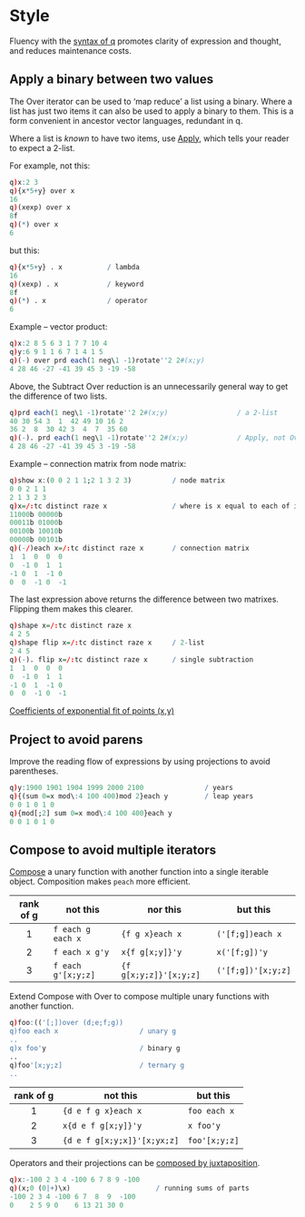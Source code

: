 # Style




Fluency with the [syntax of q](https://code.kx.com/q/basics/syntax/) promotes clarity of expression and thought, and reduces maintenance costs. 


## Apply a binary between two values

The Over iterator can be used to ‘map reduce’ a list using a binary.
Where a list has just two items it can also be used to apply a binary to them. 
This is a form convenient in ancestor vector languages, redundant in q.

Where a list is _known_ to have two items, use 
[Apply](https://code.kx.com/q/ref/apply/), which tells your reader to expect a 2-list. 

For example, not this: 

```q
q)x:2 3
q){x*5+y} over x
16
q)(xexp) over x
8f
q)(*) over x
6
```

but this:

```q
q){x*5+y} . x           / lambda
16
q)(xexp) . x            / keyword
8f
q)(*) . x               / operator
6
```

Example – vector product:

```q
q)x:2 8 5 6 3 1 7 7 10 4
q)y:6 9 1 1 6 7 1 4 1 5
q)(-) over prd each(1 neg\1 -1)rotate''2 2#(x;y)
4 28 46 -27 -41 39 45 3 -19 -58
```

Above, the Subtract Over reduction is an unnecessarily general way to get the difference of two lists. 

```q
q)prd each(1 neg\1 -1)rotate''2 2#(x;y)                 / a 2-list
40 30 54 3  1  42 49 10 16 2
36 2  8  30 42 3  4  7  35 60
q)(-). prd each(1 neg\1 -1)rotate''2 2#(x;y)            / Apply, not Over
4 28 46 -27 -41 39 45 3 -19 -58
```

Example – connection matrix from node matrix:

```q
q)show x:(0 0 2 1 1;2 1 3 2 3)          / node matrix
0 0 2 1 1
2 1 3 2 3
q)x=/:tc distinct raze x                / where is x equal to each of it
11000b 00000b
00011b 01000b
00100b 10010b
00000b 00101b
q)(-/)each x=/:tc distinct raze x       / connection matrix
1  1  0  0  0
0  -1 0  1  1
-1 0  1  -1 0
0  0  -1 0  -1
```

The last expression above returns the difference between two matrixes. 
Flipping them makes this clearer. 

```q
q)shape x=/:tc distinct raze x
4 2 5
q)shape flip x=/:tc distinct raze x     / 2-list
2 4 5
q)(-). flip x=/:tc distinct raze x      / single subtraction
1  1  0  0  0
0  -1 0  1  1
-1 0  1  -1 0
0  0  -1 0  -1
```

<i class="far fa-hand-point-right"></i>
[Coefficients of exponential fit of points (x,y)](poly.md#coefficients-of-exponential-fit-of-points-xy)

## Project to avoid parens

Improve the reading flow of expressions by using projections to avoid parentheses.

```q
q)y:1900 1901 1904 1999 2000 2100               / years
q){(sum 0=x mod\:4 100 400)mod 2}each y         / leap years
0 0 1 0 1 0
q){mod[;2] sum 0=x mod\:4 100 400}each y
0 0 1 0 1 0
```



## Compose to avoid multiple iterators

[Compose](https://code.kx.com/q/ref/compose/) a unary function with another function into a single iterable object. 
Composition makes `peach` more efficient. 

rank of g | not this           | nor this               | but this
:--------:| ------------------ | -----------------------|-------------------
1         | `f each g each x`  | `{f g x}each x`        | `('[f;g])each x`
2         | `f each x g'y`     | `x{f g[x;y]}'y`        | `x('[f;g])'y`
3         | `f each g'[x;y;z]` | `{f g[x;y;z]}'[x;y;z]` | `('[f;g])'[x;y;z]`

Extend Compose with Over to compose multiple unary functions with another function.

```q
q)foo:(('[;])over (d;e;f;g))
q)foo each x                    / unary g
..
q)x foo'y                       / binary g
..
q)foo'[x;y;z]                   / ternary g
..
```

rank of g | not this                    | but this
:--------:|-----------------------------|---------------
1         | `{d e f g x}each x`         | `foo each x` 
2         | `x{d e f g[x;y]}'y`         | `x foo'y`
3         | `{d e f g[x;y;x]}'[x;yx;z]` | `foo'[x;y;z]`


Operators and their projections can be [composed by juxtaposition](https://code.kx.com/q/ref/compose/#implicit-composition).

```q
q)x:-100 2 3 4 -100 6 7 8 9 -100
q)(x;0 (0|+)\x)                     / running sums of parts
-100 2 3 4 -100 6 7  8  9  -100
0    2 5 9 0    6 13 21 30 0
```


